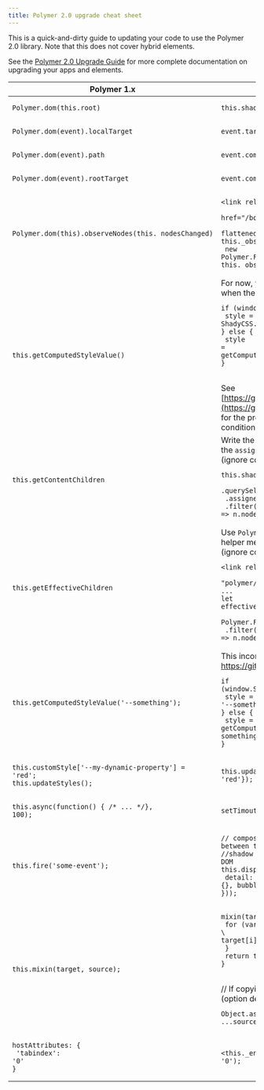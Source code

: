 ```yaml
---
title: Polymer 2.0 upgrade cheat sheet
---
```


This is a quick-and-dirty guide to updating your code to use the Polymer 2.0 library. Note that this does not cover hybrid elements.

See the [Polymer 2.0 Upgrade Guide](upgrade) for more complete documentation on upgrading your apps and elements.

|**Polymer 1.x**|**Polymer 2.x**|
| -------------|-----------|
|<pre><code>Polymer.dom(this.root)</code></pre>|<pre><code>this.shadowRoot</code></pre>|
|<pre><code>Polymer.dom(event).localTarget</code></pre>|<pre><code>event.target</code></pre>|
|<pre><code>Polymer.dom(event).path</code></pre>|<pre><code>event.composedPath()</code></pre>|
|<pre><code>Polymer.dom(event).rootTarget</code></pre>|<pre><code>event.composedPath()[0]</code></pre>|
|<pre><code>Polymer.dom(this).observeNodes(this._nodesChanged)</code></pre>|<pre><code><link rel="import"<br>  href="/bower_components/polymer/lib/utils/<br>  flattened-nodes-observer.html"><br>this._observer = <br>  new Polymer.FlattenedNodesObserver(this._nodesChanged);<br>this._observer.disconnect();</code></pre>|
|<pre><code>this.getComputedStyleValue()</code></pre>|For now, you will need to use custom ShadyCSS API <br>when the polyfill is loaded:<br><pre><code>if (window.ShadyCSS) {<br>  style = ShadyCSS.getComputedStyleValue(el, '--something');<br>} else {<br>  style = getComputedStyle(el).getPropertyValue('--something');<br>}</code></pre><br>See [https://github.com/webcomponents/shadycss/issues/83](https://github.com/webcomponents/shadycss/issues/83)<br> for the proposed fix to enable this functionality without a conditional.|
|<pre><code>this.getContentChildren</code></pre>|Write the platform code that will do this: Find the slot, get the `assignedNodes`, and filter down to just the elements (ignore comments & text nodes):<br><pre><code>this.shadowRoot<br>  .querySelector('slot')<br>  .assignedNodes({flatten:true})<br>  .filter(n => n.nodeType === Node.ELEMENT_NODE)</code></pre>|
|<pre><code>this.getEffectiveChildren</code></pre>|Use `Polymer.FlattenedNodesObserver`'s `getFlattenedNodes` helper method, and filter them down to just the elements (ignore comments & text nodes):<br><pre><code><link rel="import" href=<br>  "polymer/lib/utils/flattened-nodes-observer.html"><br>...<br>let effectiveChildren =<br>  Polymer.FlattenedNodesObserver.getFlattenedNodes(this)<br>  .filter(n => n.nodeType === Node.ELEMENT_NODE)</code></pre>|
|<pre><code>this.getComputedStyleValue('--something');</code></pre>| This inconvenience is known: https://github.com/webcomponents/shadycss/issues/83<br><pre><code>if (window.ShadyCSS) {<br>  style = ShadyCSS.getComputedStyleValue(this, '--something');<br>} else {<br>  style = getComputedStyle(this).getPropertyValue('--something');<br>}</code></pre>|
|<pre><code>this.customStyle['--my-dynamic-property'] = 'red';<br>this.updateStyles();</code></pre>|<pre><code>this.updateStyles({'--my-dynamic-property': 'red'});</code></pre>|
|<pre><code>this.async(function() { /* ... */}, 100);</code></pre>|<pre><code>setTimout(() => { /* ... */}, 100);</code></pre>|
|<pre><code>this.fire('some-event');</code></pre>|<pre><code>// composed: true => bubble across the boundary between the<br>//shadow DOM and the regular DOM<br>this.dispatchEvent(new CustomEvent('some-event', {<br>  detail: {}, bubbles: true, composed: true <br>}));</code></pre>|
|<pre><code>this.mixin(target, source);</code></pre>|<pre><code>mixin(target, source) {<br>  for (var i in source) {<br>\    target[i] = source[i];<br>  }<br>  return target;<br>}</code></pre><br>// If copying enumerable and own properties is enough (option defaults for example)<br><pre><code>Object.assign(target, ...sources)</code></pre>|
|<pre><code>hostAttributes: {<br>  'tabindex': '0'<br>}</code></pre>|<pre><code><this._ensureAttribute('tabindex', '0');</code></pre>|
